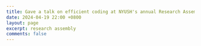 ```yaml
---
title: Gave a talk on efficient coding at NYUSH's annual Research Assembly!
date: 2024-04-19 22:00 +0800
layout: page
excerpt: research assembly
comments: false
---
```

